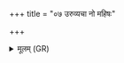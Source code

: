 +++
title = "०७ उरुव्यचा नो महिषः"

+++
<details><summary>मूलम् (GR)</summary>

उरुव्यचा नो महिषः शर्म यच्छाद्  
अस्मिन् वाजे पुरुहूतः पुरुक्षुः ।  
स नः प्रजायै हर्यश्व मृड-  
-इन्द्र मा नो रीरिषो मा परा दाः ॥
</details>